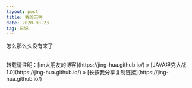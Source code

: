 ```yaml
---
layout: post
title: 我的天呐
date: 2020-08-23
tag: 日记
---
```

怎么那么久没有来了

<br>
转载请注明：[im大朋友的博客](https://jing-hua.github.io/) » [JAVA坦克大战1.0](https://jing-hua.github.io/)  » [长按我分享复制链接](https://jing-hua.github.io/)  


